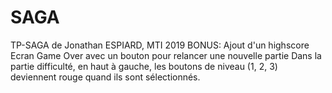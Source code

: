 # SAGA
TP-SAGA de Jonathan ESPIARD, MTI 2019
BONUS:
Ajout d'un highscore
Ecran Game Over avec un bouton pour relancer une nouvelle partie
Dans la partie difficulté, en haut à gauche, les boutons de niveau (1, 2, 3) deviennent rouge quand ils sont sélectionnés.
